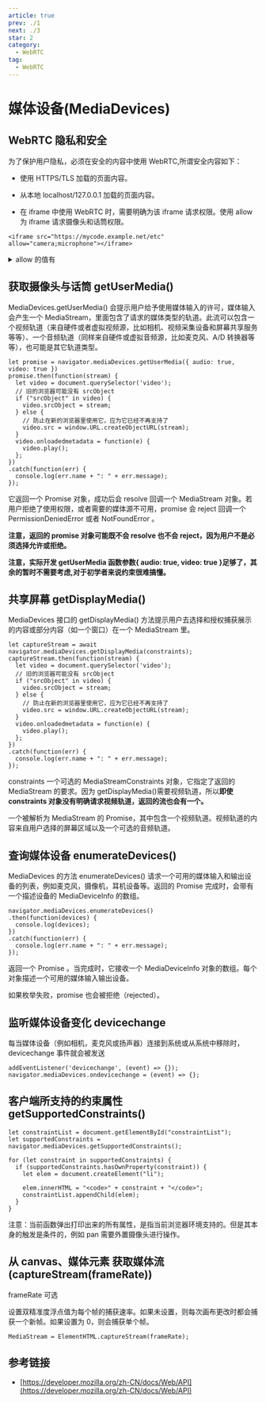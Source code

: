 ```yaml
---
article: true
prev: ./1
next: ./3
star: 2
category:
  - WebRTC
tag:
  - WebRTC
---
```


# 媒体设备(MediaDevices)

## WebRTC 隐私和安全

为了保护用户隐私，必须在安全的内容中使用 WebRTC,所谓安全内容如下：

- 使用 HTTPS/TLS 加载的页面内容。

- 从本地 localhost/127.0.0.1 加载的页面内容。

- 在 iframe 中使用 WebRTC 时，需要明确为该 iframe 请求权限。使用 allow 为 iframe 请求摄像头和话筒权限。

```html:no-line-numbers
<iframe src="https://mycode.example.net/etc" allow="camera;microphone"></iframe>
```

<details>
  <summary>allow 的值有</summary>
	<p>Accelerometer</p>
	<p>Ambient light sensor</p>
	<p>Autoplay</p>
  <p>Geolocation</p>
	<p>Camera</p>
  <p>Gyroscope</p>
  <p>Encrypted media</p>
  <p>Fullscreen</p>
  <p>Lazyload</p>
  <p>Microphone</p>
  <p>Midi</p>
  <p>PaymentRequest</p>
  <p>Picture-in-picture</p>
  <p>Speaker</p>
  <p>USB</p>
  <p>VR / XR</p>
</details>

## 获取摄像头与话筒 getUserMedia()

MediaDevices.getUserMedia() 会提示用户给予使用媒体输入的许可，媒体输入会产生一个 MediaStream，里面包含了请求的媒体类型的轨道。此流可以包含一个视频轨道（来自硬件或者虚拟视频源，比如相机、视频采集设备和屏幕共享服务等等）、一个音频轨道（同样来自硬件或虚拟音频源，比如麦克风、A/D 转换器等等），也可能是其它轨道类型。

```js:no-line-numbers
let promise = navigator.mediaDevices.getUserMedia({ audio: true, video: true })
promise.then(function(stream) {
  let video = document.querySelector('video');
  // 旧的浏览器可能没有 srcObject
  if ("srcObject" in video) {
    video.srcObject = stream;
  } else {
    // 防止在新的浏览器里使用它，应为它已经不再支持了
    video.src = window.URL.createObjectURL(stream);
  }
  video.onloadedmetadata = function(e) {
    video.play();
  };
})
.catch(function(err) {
  console.log(err.name + ": " + err.message);
});
```

它返回一个 Promise 对象，成功后会 resolve 回调一个 MediaStream 对象。若用户拒绝了使用权限，或者需要的媒体源不可用，promise 会 reject 回调一个 PermissionDeniedError 或者 NotFoundError 。

**注意，返回的 promise 对象可能既不会 resolve 也不会 reject，因为用户不是必须选择允许或拒绝。**

**注意，实际开发 getUserMedia 函数参数{ audio: true, video: true }足够了，其余的暂时不需要考虑,对于初学者来说约束很难搞懂。**

## 共享屏幕 getDisplayMedia()

MediaDevices 接口的 getDisplayMedia() 方法提示用户去选择和授权捕获展示的内容或部分内容（如一个窗口）在一个 MediaStream 里。

```js:no-line-numbers
let captureStream = await navigator.mediaDevices.getDisplayMedia(constraints);
captureStream.then(function(stream) {
  let video = document.querySelector('video');
  // 旧的浏览器可能没有 srcObject
  if ("srcObject" in video) {
    video.srcObject = stream;
  } else {
    // 防止在新的浏览器里使用它，应为它已经不再支持了
    video.src = window.URL.createObjectURL(stream);
  }
  video.onloadedmetadata = function(e) {
    video.play();
  };
})
.catch(function(err) {
  console.log(err.name + ": " + err.message);
});
```

constraints 一个可选的 MediaStreamConstraints 对象，它指定了返回的 MediaStream 的要求。因为 getDisplayMedia()需要视频轨道，所以**即使 constraints 对象没有明确请求视频轨道，返回的流也会有一个。**

一个被解析为 MediaStream 的 Promise，其中包含一个视频轨道。视频轨道的内容来自用户选择的屏幕区域以及一个可选的音频轨道。

## 查询媒体设备 enumerateDevices()

MediaDevices 的方法 enumerateDevices() 请求一个可用的媒体输入和输出设备的列表，例如麦克风，摄像机，耳机设备等。返回的 Promise 完成时，会带有一个描述设备的 MediaDeviceInfo 的数组。

```js:no-line-numbers
navigator.mediaDevices.enumerateDevices()
.then(function(devices) {
  console.log(devices);
})
.catch(function(err) {
  console.log(err.name + ": " + err.message);
});
```

返回一个 Promise 。当完成时，它接收一个 MediaDeviceInfo 对象的数组。每个对象描述一个可用的媒体输入输出设备。

如果枚举失败，promise 也会被拒绝（rejected）。

## 监听媒体设备变化 devicechange

每当媒体设备（例如相机，麦克风或扬声器）连接到系统或从系统中移除时，devicechange 事件就会被发送

```js:no-line-numbers
addEventListener('devicechange', (event) => {});
navigator.mediaDevices.ondevicechange = (event) => {};
```

## 客户端所支持的约束属性 getSupportedConstraints()

```js:no-line-numbers
let constraintList = document.getElementById("constraintList");
let supportedConstraints = navigator.mediaDevices.getSupportedConstraints();

for (let constraint in supportedConstraints) {
  if (supportedConstraints.hasOwnProperty(constraint)) {
    let elem = document.createElement("li");

    elem.innerHTML = "<code>" + constraint + "</code>";
    constraintList.appendChild(elem);
  }
}
```

注意：当前函数弹出打印出来的所有属性，是指当前浏览器环境支持的。但是其本身的触发是条件的，例如 pan 需要外置摄像头进行操作。

## 从 canvas、媒体元素 获取媒体流 (captureStream(frameRate))

frameRate 可选

设置双精准度浮点值为每个帧的捕获速率。如果未设置，则每次画布更改时都会捕获一个新帧。如果设置为 0，则会捕获单个帧。

```js:no-line-numbers
MediaStream = ElementHTML.captureStream(frameRate);
```

## 参考链接

- [https://developer.mozilla.org/zh-CN/docs/Web/API](https://developer.mozilla.org/zh-CN/docs/Web/API)
